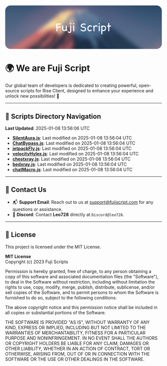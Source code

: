 ![Banner](.github/b.webp)

# 🌍 **We are Fuji Script**

Our global team of developers is dedicated to creating powerful, open-source scripts for Rise Client, designed to enhance your experience and unlock new possibilities! 🌟

---
<!-- SCRIPTS_NAVIGATION_START -->
## 📂 **Scripts Directory Navigation**

**Last Updated**: 2025-01-08 13:56:06 UTC

- **[SilentAura.js](scripts/SilentAura.js)**: Last modified on 2025-01-08 13:56:04 UTC
- **[ChatBypass.js](scripts/ChatBypass.js)**: Last modified on 2025-01-08 13:56:04 UTC
- **[jetpackFly.js](scripts/jetpackFly.js)**: Last modified on 2025-01-08 13:56:04 UTC
- **[velocityHylex.js](scripts/velocityHylex.js)**: Last modified on 2025-01-08 13:56:04 UTC
- **[chestxray.js](scripts/chestxray.js)**: Last modified on 2025-01-08 13:56:04 UTC
- **[bedxray.js](scripts/bedxray.js)**: Last modified on 2025-01-08 13:56:04 UTC
- **[chatMacro.js](scripts/chatMacro.js)**: Last modified on 2025-01-08 13:56:04 UTC

<!-- SCRIPTS_NAVIGATION_END -->

---

## 💬 **Contact Us**  
- 📬 **Support Email**: Reach out to us at [support@fujiscript.com](mailto:support@fujiscript.com) for any questions or assistance.  
- 💬 **Discord**: Contact **Leo728** directly at `Discord@leo728`.

---

## 📜 **License**

This project is licensed under the MIT License.  

**MIT License**  
Copyright (c) 2023 Fuji Scripts  

Permission is hereby granted, free of charge, to any person obtaining a copy of this software and associated documentation files (the "Software"), to deal in the Software without restriction, including without limitation the rights to use, copy, modify, merge, publish, distribute, sublicense, and/or sell copies of the Software, and to permit persons to whom the Software is furnished to do so, subject to the following conditions:  

The above copyright notice and this permission notice shall be included in all copies or substantial portions of the Software.  

THE SOFTWARE IS PROVIDED "AS IS", WITHOUT WARRANTY OF ANY KIND, EXPRESS OR IMPLIED, INCLUDING BUT NOT LIMITED TO THE WARRANTIES OF MERCHANTABILITY, FITNESS FOR A PARTICULAR PURPOSE AND NONINFRINGEMENT. IN NO EVENT SHALL THE AUTHORS OR COPYRIGHT HOLDERS BE LIABLE FOR ANY CLAIM, DAMAGES OR OTHER LIABILITY, WHETHER IN AN ACTION OF CONTRACT, TORT OR OTHERWISE, ARISING FROM, OUT OF OR IN CONNECTION WITH THE SOFTWARE OR THE USE OR OTHER DEALINGS IN THE SOFTWARE.  
